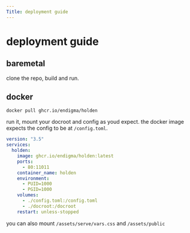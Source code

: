 ```yaml
---
Title: deployment guide
---
```


# deployment guide

## baremetal

clone the repo, build and run.

## docker

`docker pull ghcr.io/endigma/holden`

run it, mount your docroot and config as youd expect. the docker image expects the config to be at `/config.toml`.

```yaml
version: "3.5"
services:
  holden:
    image: ghcr.io/endigma/holden:latest
    ports:
      - 80:11011
    container_name: holden
    environment:
      - PUID=1000
      - PGID=1000
    volumes:
      - ./config.toml:/config.toml
      - ./docroot:/docroot
    restart: unless-stopped
```

you can also mount `/assets/serve/vars.css` and `/assets/public`
